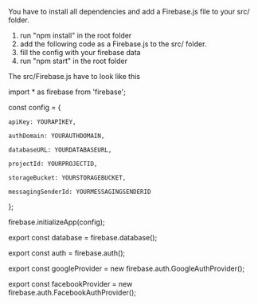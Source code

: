 You have to install all dependencies and add a Firebase.js file to your src/ folder.

1. run "npm install" in the root folder
2. add the following code as a Firebase.js to the src/ folder.
3. fill the config with your firebase data
4. run "npm start" in the root folder

The src/Firebase.js have to look like this

import * as firebase from 'firebase';

const config = {
  
    apiKey: YOURAPIKEY,

    authDomain: YOURAUTHDOMAIN,

    databaseURL: YOURDATABASEURL,

    projectId: YOURPROJECTID,

    storageBucket: YOURSTORAGEBUCKET,

    messagingSenderId: YOURMESSAGINGSENDERID

  };


firebase.initializeApp(config);


export const database = firebase.database();

export const auth = firebase.auth();

export const googleProvider = new firebase.auth.GoogleAuthProvider();

export const facebookProvider = new firebase.auth.FacebookAuthProvider();
